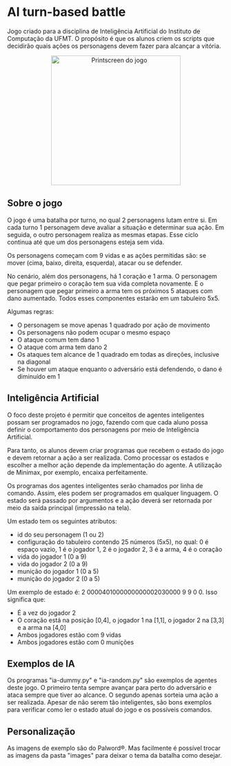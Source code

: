 # AI turn-based battle
Jogo criado para a disciplina de Inteligência Artificial do Instituto de Computação da UFMT. O propósito é que os alunos criem os scripts que decidirão quais ações os personagens devem fazer para alcançar a vitória.

<div align="center">
<img src="https://github.com/thiventura/ai-turnbased-battle/assets/26909742/c05ac327-f9a3-4913-b3ab-f1cf8f0e22ca" alt="Printscreen do jogo" style="height: 300px"/>
</div>


## Sobre o jogo
O jogo é uma batalha por turno, no qual 2 personagens lutam entre si. Em cada turno 1 personagem deve avaliar a situação e determinar sua ação. Em seguida, o outro personagem realiza as mesmas etapas. Esse ciclo continua até que um dos personagens esteja sem vida.

Os personagens começam com 9 vidas e as ações permitidas são: se mover (cima, baixo, direita, esquerda), atacar ou se defender.

No cenário, além dos personagens, há 1 coração e 1 arma. O personagem que pegar primeiro o coração tem sua vida completa novamente. E o personagem que pegar primeiro a arma tem os próximos 5 ataques com dano aumentado. Todos esses componentes estarão em um tabuleiro 5x5.

Algumas regras:
- O personagem se move apenas 1 quadrado por ação de movimento
- Os personagens não podem ocupar o mesmo espaço
- O ataque comum tem dano 1
- O ataque com arma tem dano 2
- Os ataques tem alcance de 1 quadrado em todas as direções, inclusive na diagonal
- Se houver um ataque enquanto o adversário está defendendo, o dano é diminuído em 1


## Inteligência Artificial
O foco deste projeto é permitir que conceitos de agentes inteligentes possam ser programados no jogo, fazendo com que cada aluno possa definir o comportamento dos personagens por meio de Inteligência Artificial.

Para tanto, os alunos devem criar programas que recebem o estado do jogo e devem retornar a ação a ser realizada. Como processar os estados e escolher a melhor ação depende da implementação do agente. A utilização de Minimax, por exemplo, encaixa perfeitamente.

Os programas dos agentes inteligentes serão chamados por linha de comando. Assim, eles podem ser programados em qualquer linguagem. O estado será passado por argumentos e a ação deverá ser retornada por meio da saída principal (impressão na tela).

Um estado tem os seguintes atributos:
- id do seu personagem (1 ou 2)
- configuração do tabuleiro contendo 25 números (5x5), no qual: 0 é espaço vazio, 1 é o jogador 1, 2 é o jogador 2, 3 é a arma, 4 é o coração
- vida do jogador 1 (0 a 9)
- vida do jogador 2 (0 a 9)
- munição do jogador 1 (0 a 5)
- munição do jogador 2 (0 a 5)

Um exemplo de estado é: 2 0000401000000000002030000 9 9 0 0. Isso significa que:
- É a vez do jogador 2
- O coração está na posição [0,4], o jogador 1 na [1,1], o jogador 2 na [3,3] e a arma na [4,0]
- Ambos jogadores estão com 9 vidas
- Ambos jogadores estão com 0 munições


## Exemplos de IA
Os programas "ia-dummy.py" e "ia-random.py" são exemplos de agentes deste jogo. O primeiro tenta sempre avançar para perto do adversário e ataca sempre que tiver ao alcance. O segundo apenas sorteia uma ação a ser realizada. Apesar de não serem tão inteligentes, são bons exemplos para verificar como ler o estado atual do jogo e os possíveis comandos.


## Personalização
As imagens de exemplo são do Palword®. Mas facilmente é possível trocar as imagens da pasta "images" para deixar o tema da batalha como desejar.
